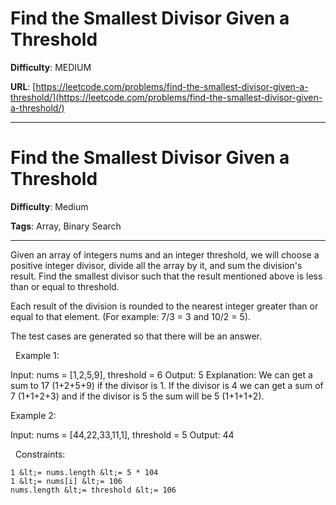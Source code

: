 # Find the Smallest Divisor Given a Threshold

**Difficulty**: MEDIUM

**URL**: [https://leetcode.com/problems/find-the-smallest-divisor-given-a-threshold/](https://leetcode.com/problems/find-the-smallest-divisor-given-a-threshold/)

---

# Find the Smallest Divisor Given a Threshold

**Difficulty**: Medium

**Tags**: Array, Binary Search

---

Given an array of integers nums and an integer threshold, we will choose a positive integer divisor, divide all the array by it, and sum the division&#39;s result. Find the smallest divisor such that the result mentioned above is less than or equal to threshold.

Each result of the division is rounded to the nearest integer greater than or equal to that element. (For example: 7/3 = 3 and 10/2 = 5).

The test cases are generated so&nbsp;that there will be an answer.

&nbsp;
Example 1:


Input: nums = [1,2,5,9], threshold = 6
Output: 5
Explanation: We can get a sum to 17 (1+2+5+9) if the divisor is 1. 
If the divisor is 4 we can get a sum of 7 (1+1+2+3) and if the divisor is 5 the sum will be 5 (1+1+1+2). 


Example 2:


Input: nums = [44,22,33,11,1], threshold = 5
Output: 44


&nbsp;
Constraints:


	1 &lt;= nums.length &lt;= 5 * 104
	1 &lt;= nums[i] &lt;= 106
	nums.length &lt;= threshold &lt;= 106



